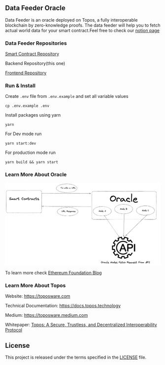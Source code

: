 ## Data Feeder Oracle

Data Feeder is an oracle deployed on Topos, a fully interoperable blockchain by zero-knowledge proofs. The data feeder will help you to fetch actual world data for your smart contract.Feel free to check our [notion page](https://lumbar-diplodocus-5cf.notion.site/Data-Feeder-10698af3252343f6b6975ac2f359afa7)

### Data Feeder Repositories

[Smart Contract Repository](https://github.com/yehia67/data-feeder-sm)

Backend Repository(this one)

[Frontend Repository](https://github.com/yehia67/data-feeder-dashboard)

### Run & Install

Create `.env` file from `.env.example` and set all variable values

```
cp .env.example .env
```

Install packages using yarn

```
yarn
```

For Dev mode run

```
yarn start:dev
```

For production mode run

```
yarn build && yarn start
```

### Learn More About Oracle

![Oracle Basics](./oracle-basics.png)

To learn more check [Ethereum Foundation Blog](https://ethereum.org/en/developers/docs/oracles)

### Learn More About Topos

Website: https://toposware.com

Technical Documentation: https://docs.topos.technology

Medium: https://toposware.medium.com

Whitepaper: [Topos: A Secure, Trustless, and Decentralized Interoperability Protocol](https://arxiv.org/pdf/2206.03481.pdf)

## License

This project is released under the terms specified in the [LICENSE](LICENSE) file.
